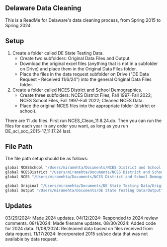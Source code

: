 
## Delaware Data Cleaning

This is a ReadMe for Delaware's data cleaning process, from Spring 2015 to Spring 2024 

## Setup
1. Create a folder called DE State Testing Data.
    -  Create two subfolders: Original Data Files and Output.
    -  Download the original excel files (anything that is not in a subfolder on Drive) and place them in the Original Data Files folder.
    -  Place the files in the data request subfolder on Drive ("DE Data Request - Received 11/6/24") into the general Original Data Files folder.
2. Create a folder called NCES District and School Demographics.
    - Create three subfolders: NCES District Files, Fall 1997-Fall 2022; NCES School Files, Fall 1997-Fall 2022; Cleaned NCES Data.
    - Place the original NCES files into the appropriate folder (district or school).

There are 11 .do files. First run NCES_Clean_11.8.24.do.  Then you can run the files for each year in any order you want, as long as you run DE_sci_soc_2015-17_11.17.24 last.

## File Path

The file path setup should be as follows: 

```bash
global NCESSchool "/Users/miramehta/Documents/NCES District and School Demographics/NCES School Files, Fall 1997-Fall 2022"
global NCESDistrict "/Users/miramehta/Documents/NCES District and School Demographics/NCES District Files, Fall 1997-Fall 2022"
global NCES "/Users/miramehta/Documents/NCES District and School Demographics/Cleaned NCES Data"

global Original "/Users/miramehta/Documents/DE State Testing Data/Original Data Files"
global Output "/Users/miramehta/Documents/DE State Testing Data/Output"
```
## Updates

03/29/2024: Made 2024 updates.
04/12/2024: Responded to 2024 review comments.
08/1/2024: Made filename updates.
08/30/2024: Added code for 2024 data.
11/08/2024: Recleaned data based on files received from data request.
11/17/2024: Incorporated 2015 sci/soc data that was not available by data request.
